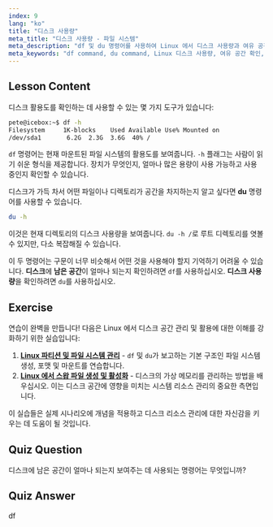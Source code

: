 ```yaml
---
index: 9
lang: "ko"
title: "디스크 사용량"
meta_title: "디스크 사용량 - 파일 시스템"
meta_description: "df 및 du 명령어를 사용하여 Linux 에서 디스크 사용량과 여유 공간을 확인하는 방법을 배우십시오. 두 명령어의 차이점과 사용 시기를 이해하십시오. Linux 디스크 관리 튜토리얼."
meta_keywords: "df command, du command, Linux 디스크 사용량, 여유 공간 확인, Linux 튜토리얼, 초보자 Linux, 디스크 관리, Linux 가이드"
---
```


## Lesson Content

디스크 활용도를 확인하는 데 사용할 수 있는 몇 가지 도구가 있습니다:

```bash
pete@icebox:~$ df -h
Filesystem     1K-blocks    Used Available Use% Mounted on
/dev/sda1       6.2G  2.3G  3.6G  40% /
```

`df` 명령어는 현재 마운트된 파일 시스템의 활용도를 보여줍니다. `-h` 플래그는 사람이 읽기 쉬운 형식을 제공합니다. 장치가 무엇인지, 얼마나 많은 용량이 사용 가능하고 사용 중인지 확인할 수 있습니다.

디스크가 가득 차서 어떤 파일이나 디렉토리가 공간을 차지하는지 알고 싶다면 **du** 명령어를 사용할 수 있습니다.

```bash
du -h
```

이것은 현재 디렉토리의 디스크 사용량을 보여줍니다. `du -h /`로 루트 디렉토리를 엿볼 수 있지만, 다소 복잡해질 수 있습니다.

이 두 명령어는 구문이 너무 비슷해서 어떤 것을 사용해야 할지 기억하기 어려울 수 있습니다. **디스크**에 **남은 공간**이 얼마나 되는지 확인하려면 `df`를 사용하십시오. **디스크 사용량**을 확인하려면 `du`를 사용하십시오.

## Exercise

연습이 완벽을 만듭니다! 다음은 Linux 에서 디스크 공간 관리 및 활용에 대한 이해를 강화하기 위한 실습입니다:

1. **[Linux 파티션 및 파일 시스템 관리](https://labex.io/ko/labs/comptia-manage-linux-partitions-and-filesystems-590845)** - `df` 및 `du`가 보고하는 기본 구조인 파일 시스템 생성, 포맷 및 마운트를 연습합니다.
2. **[Linux 에서 스왑 파일 생성 및 활성화](https://labex.io/ko/labs/comptia-create-and-activate-a-swap-file-in-linux-590858)** - 디스크의 가상 메모리를 관리하는 방법을 배우십시오. 이는 디스크 공간에 영향을 미치는 시스템 리소스 관리의 중요한 측면입니다.

이 실습들은 실제 시나리오에 개념을 적용하고 디스크 리소스 관리에 대한 자신감을 키우는 데 도움이 될 것입니다.

## Quiz Question

디스크에 남은 공간이 얼마나 되는지 보여주는 데 사용되는 명령어는 무엇입니까?

## Quiz Answer

df
